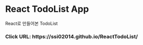 # React TodoList App

<p> React로 만들어본 TodoList </p>
<h3> Click URL: https://ssi02014.github.io/ReactTodoList/ <h3>

